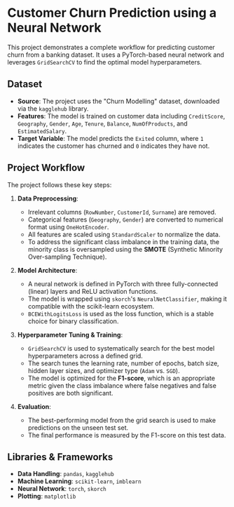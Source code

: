 # Customer Churn Prediction using a Neural Network

This project demonstrates a complete workflow for predicting customer churn from a banking dataset. It uses a PyTorch-based neural network and leverages `GridSearchCV` to find the optimal model hyperparameters.

## Dataset

* **Source**: The project uses the "Churn Modelling" dataset, downloaded via the `kagglehub` library.
* **Features**: The model is trained on customer data including `CreditScore`, `Geography`, `Gender`, `Age`, `Tenure`, `Balance`, `NumOfProducts`, and `EstimatedSalary`.
* **Target Variable**: The model predicts the `Exited` column, where `1` indicates the customer has churned and `0` indicates they have not.

## Project Workflow

The project follows these key steps:

1.  **Data Preprocessing**:
    * Irrelevant columns (`RowNumber`, `CustomerId`, `Surname`) are removed.
    * Categorical features (`Geography`, `Gender`) are converted to numerical format using `OneHotEncoder`.
    * All features are scaled using `StandardScaler` to normalize the data.
    * To address the significant class imbalance in the training data, the minority class is oversampled using the **SMOTE** (Synthetic Minority Over-sampling Technique).

2.  **Model Architecture**:
    * A neural network is defined in PyTorch with three fully-connected (linear) layers and ReLU activation functions.
    * The model is wrapped using `skorch`'s `NeuralNetClassifier`, making it compatible with the scikit-learn ecosystem.
    * `BCEWithLogitsLoss` is used as the loss function, which is a stable choice for binary classification.

3.  **Hyperparameter Tuning & Training**:
    * `GridSearchCV` is used to systematically search for the best model hyperparameters across a defined grid.
    * The search tunes the learning rate, number of epochs, batch size, hidden layer sizes, and optimizer type (`Adam` vs. `SGD`).
    * The model is optimized for the **F1-score**, which is an appropriate metric given the class imbalance where false negatives and false positives are both significant.

4.  **Evaluation**:
    * The best-performing model from the grid search is used to make predictions on the unseen test set.
    * The final performance is measured by the F1-score on this test data.

## Libraries & Frameworks

* **Data Handling**: `pandas`, `kagglehub`
* **Machine Learning**: `scikit-learn`, `imblearn`
* **Neural Network**: `torch`, `skorch`
* **Plotting**: `matplotlib`
